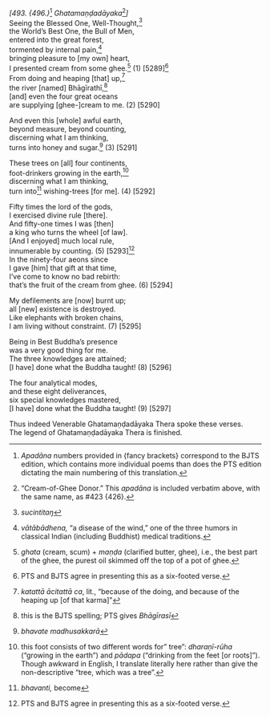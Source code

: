*\[493. {496.}*[^1] *Ghatamaṇḍadāyaka*[^2]*\]*  
Seeing the Blessed One, Well-Thought,[^3]  
the World’s Best One, the Bull of Men,  
entered into the great forest,  
tormented by internal pain,[^4]  
bringing pleasure to \[my own\] heart,  
I presented cream from some ghee.[^5] (1) \[5289\][^6]  
From doing and heaping \[that\] up,[^7]  
the river \[named\] Bhāgīrathī,[^8]  
\[and\] even the four great oceans  
are supplying \[ghee-\]cream to me. (2) \[5290\]

And even this \[whole\] awful earth,  
beyond measure, beyond counting,  
discerning what I am thinking,  
turns into honey and sugar.[^9] (3) \[5291\]

These trees on \[all\] four continents,  
foot-drinkers growing in the earth,[^10]  
discerning what I am thinking,  
turn into[^11] wishing-trees \[for me\]. (4) \[5292\]

Fifty times the lord of the gods,  
I exercised divine rule \[there\].  
And fifty-one times I was \[then\]  
a king who turns the wheel \[of law\].  
\[And I enjoyed\] much local rule,  
innumerable by counting. (5) \[5293\][^12]  
In the ninety-four aeons since  
I gave \[him\] that gift at that time,  
I’ve come to know no bad rebirth:  
that’s the fruit of the cream from ghee. (6) \[5294\]

My defilements are \[now\] burnt up;  
all \[new\] existence is destroyed.  
Like elephants with broken chains,  
I am living without constraint. (7) \[5295\]

Being in Best Buddha’s presence  
was a very good thing for me.  
The three knowledges are attained;  
\[I have\] done what the Buddha taught! (8) \[5296\]

The four analytical modes,  
and these eight deliverances,  
six special knowledges mastered,  
\[I have\] done what the Buddha taught! (9) \[5297\]

Thus indeed Venerable Ghatamaṇḍadāyaka Thera spoke these verses.  
The legend of Ghatamaṇḍadāyaka Thera is finished.  
[^1]: *Apadāna* numbers provided in {fancy brackets} correspond to the
    BJTS edition, which contains more individual poems than does the PTS
    edition dictating the main numbering of this translation.  
[^2]: “Cream-of-Ghee Donor.” This *apadāna* is included verbatim above,
    with the same name, as \#423 {426}.  
[^3]: *sucintitaŋ*  
[^4]: *vātābādhena,* “a disease of the wind,” one of the three humors in
    classical Indian (including Buddhist) medical traditions.  
[^5]: *ghata* (cream, scum) + *maṇḍa* (clarified butter, ghee), i.e.,
    the best part of the ghee, the purest oil skimmed off the top of a
    pot of ghee.  
[^6]: PTS and BJTS agree in presenting this as a six-footed verse.  
[^7]: *katattā ācitattā ca*, lit., “because of the doing, and because of
    the heaping up \[of that karma\]”  
[^8]: this is the BJTS spelling; PTS gives *Bhāgīrasī*  
[^9]: *bhavate madhusakkarā*  
[^10]: this foot consists of two different words for” tree”:
    *dharaṇī-rūha* (“growing in the earth”) and *pādapa* (“drinking from
    the feet \[or roots\]”). Though awkward in English, I translate
    literally here rather than give the non-descriptive “tree, which was
    a tree”.  
[^11]: *bhavanti,* become  
[^12]: PTS and BJTS agree in presenting this as a six-footed verse.
